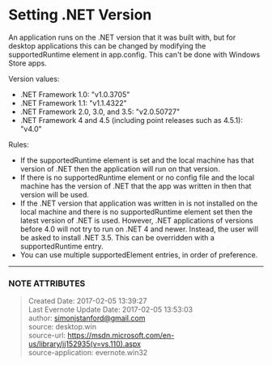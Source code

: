 # Setting .NET Version

An application runs on the .NET version that it was built with, but for
desktop applications this can be changed by modifying the supportedRuntime
element in app.config. This can't be done with Windows Store apps.

  

  

<configuration>  
  <startup>  
    <supportedRuntime version="<version>"/>   
  </startup>

</configuration>

  

Version values:

  * .NET Framework 1.0: "v1.0.3705"
  * .NET Framework 1.1: "v1.1.4322"
  * .NET Framework 2.0, 3.0, and 3.5: "v2.0.50727"
  * .NET Framework 4 and 4.5 (including point releases such as 4.5.1): "v4.0"

  

Rules:

  * If the supportedRuntime element is set and the local machine has that version of .NET then the application will run on that version.
  * If there is no supportedRuntime element or no config file and the local machine has the version of .NET that the app was written in then that version will be used.
  * If the .NET version that application was written in is not installed on the local machine and there is no supportedRuntime element set then the latest version of .NET is used. However, .NET applications of versions before 4.0 will not try to run on .NET 4 and newer. Instead, the user will be asked to install .NET 3.5. This can be overridden with a supportedRuntime entry.
  * You can use multiple supportedElement entries, in order of preference.


---
### NOTE ATTRIBUTES
>Created Date: 2017-02-05 13:39:27  
>Last Evernote Update Date: 2017-02-05 13:53:03  
>author: simonjstanford@gmail.com  
>source: desktop.win  
>source-url: https://msdn.microsoft.com/en-us/library/jj152935(v=vs.110).aspx  
>source-application: evernote.win32  